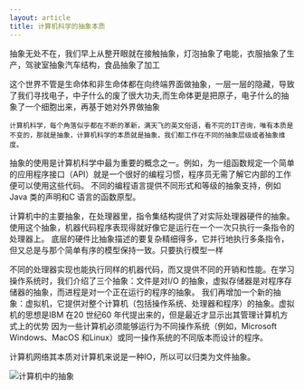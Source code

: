 ```yaml
---
layout: article
title: 计算机科学的抽象本质
---
```


抽象无处不在，我们早上从整开眼就在接触抽象，灯泡抽象了电能，衣服抽象了生产，驾驶室抽象汽车结构，食品抽象了加工

这个世界不管是生命体和非生命体都在向终端界面做抽象，一层一层的隐藏，导致了我们寻找电子，中子什么的废了很大功夫,而生命体更是把原子，电子什么的抽象了一个细胞出来，再基于她对外界做抽象

```
计算机科学，每个角落似乎都在不断的革新，满天飞的英文俗语，看不完的IT咨询，唯有本质是不变的，那就是抽象，计算机科学的本质就是抽象，我们都工作在不同的抽象层级或者抽象维度。
```
 
抽象的使用是计算机科学中最为重要的概念之一。例如，为一组函数规定一个简单的应用程序接口（API）就是一个很好的编程习惯，程序员无需了解它内部的工作便可以使用这些代码。
不同的编程语言提供不同形式和等级的抽象支持，例如Java 类的声明和C 语言的函数原型。
 
计算机中的主要抽象，在处理器里，指令集结构提供了对实际处理器硬件的抽象。使用这个抽象，机器代码程序表现得就好像它是运行在一个一次只执行一条指令的处理器上。
底层的硬件比抽象描述的要复杂精细得多，它并行地执行多条指令，但又总是与那个简单有序的模型保持一致。只要执行模型一样



不同的处理器实现也能执行同样的机器代码，而又提供不同的开销和性能。在学习操作系统时，我们介绍了三个抽象：文件是对I/O 的抽象，虚拟存储器是对程序存储器的抽象，而进程是对一个正在运行的程序的抽象。
我们再增加一个新的抽象：虚拟机，它提供对整个计算机（包括操作系统、处理器和程序）的抽象。虚拟机的思想是IBM 在20 世纪60 年代提出来的，但是最近才显示出其管理计算机方式上的优势
因为一些计算机必须能够运行为不同操作系统（例如，Microsoft Windows、MacOS 和Linux）或同一操作系统的不同版本而设计的程序。
 
计算机网络其本质对计算机来说是一种IO，所以可以归类为文件抽象。

![计算机中的抽象](/images/computer.jpg)
